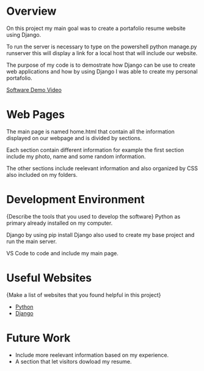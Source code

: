 # Overview

On this project my main goal was to create a portafolio resume website using Django.

To run the server is necessary to type on the powershell python manage.py runserver this will display a link for a local host that will include our website.

The purpose of my code is to demostrate how Django can be use to create web applications and how by using Django I was able to create my personal portafolio.

[Software Demo Video](https://www.loom.com/share/577a189569134d5487cf9409e4f92a05?sid=d8767142-9f77-4b1a-b9de-63ee86ffa64e)

# Web Pages

The main page is named home.html that contain all the information displayed on our webpage and is divided by sections.

Each section contain different information for example the first section include my photo, name and some random information.

The other sections include reelevant information and also organized by CSS also included on my folders.

# Development Environment

{Describe the tools that you used to develop the software}
Python as primary already installed on my computer.

Django by using pip install Django also used to create my base project and run the main server.

VS Code to code and include my main page.


# Useful Websites

{Make a list of websites that you found helpful in this project}
* [Python](https://www.python.org/downloads/)
* [Django](https://www.djangoproject.com/start/)

# Future Work

* Include more reelevant information based on my experience.
* A section that let visitors dowload my resume.